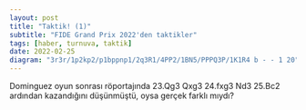 ```yaml
---
layout: post
title: "Taktik! (1)"
subtitle: "FIDE Grand Prix 2022'den taktikler"
tags: [haber, turnuva, taktik]
date: 2022-02-25
diagram: "3r3r/1p2kp2/p1bppnp1/2q3R1/4PP2/1BN5/PPPQ3P/1K1R4 b - - 1 20"
---
```


<div class="cbdiagram"
     data-size="400"
     data-fen="3r3r/1p2kp2/p1bppnp1/2q3R1/4PP2/1BN5/PPPQ3P/1K1R4 b - - 1 20"
     data-buttons="0"
     data-legend="Grischuk - Bacrot, FIDE GP Berlin, 2022. Hamle sırası siyahta">
</div>

<div class="cbdiagram"
     data-size="400"
     data-fen="3r3r/1p2kp2/p1bppnp1/2q3R1/4PP2/1BN5/PPPQ3P/1K1R4 b - - 1 20"
     data-buttons="0"
     data-legend="Aronian - Nakamura, FIDE GP Berlin, 2022. Hamle sırası siyahta">
</div>

<div class="cbdiagram"
     data-size="400"
     data-fen="6k1/5p2/4p1pp/1p6/q7/5PP1/1Qr1P1KP/R7 w - - 0 32"
     data-buttons="0"
     data-legend="Esipenko - Grischuk, FIDE GP Berlin, 2022. Hamle sırası beyazda">
</div>

<div class="cbdiagram"
     data-size="400"
     data-fen="8/pb2rk2/1p3pp1/3p3p/1P1P1P2/P2B1P2/5KP1/7R b - - 0 35"
     data-buttons="0"
     data-legend="Aronian - Gujrathi, FIDE GP Berlin, 2022. Hamle sırası siyahta">
</div>

<div class="cbdiagram"
     data-size="400"
     data-fen="r5k1/1p4pp/2p3n1/p2p1r2/3P1n1q/6QP/PP1B1PP1/2RBR1K1 b - - 1 23"
     data-buttons="0"
     data-legend="So - Dominguez, FIDE GP Berlin, 2022. Hamle sırası beyazda">
</div>

Dominguez oyun sonrası röportajında 23.Qg3 Qxg3 24.fxg3 Nd3 25.Bc2 ardından kazandığını düşünmüştü, oysa gerçek farklı mıydı?



